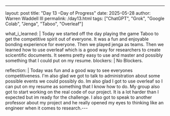 ---
layout: post
title: "Day 13 –Day of Progress"
date: 2025-05-28
author: Warren Waddell III
permalink: /day13.html
tags: ["ChatGPT", "Grok", "Google Colab", "Jenga", "Taboo", "Overleaf"]

what_i_learned: |
  Today we started off the day playing the game Taboo to get the competitive spirit out of everyone. It was a fun and enjoyable bonding experience for everyone. Then we played jenga as teams. Then we learned how to use overleaf which is a good way for researchers to create scicentific documents. It seems pretty easy to use and master and possibly something that I could put on my resume. 
blockers: |
  No Blockers.
  
reflection: |
  Today was fun and a good way to see everyones competitiveness. I'm also glad we got to talk to administration about some possible events we could possibly do. Im also glad I got to use overleaf so I can put on my resume as something that I know how to do. My group also got to start working on the real code of our project. It is a lot harder than I expected but im ready for the challenge. I also got to speak to another professor about my project and he really opened my eyes to thinking like an engineer when it comes to research.---
